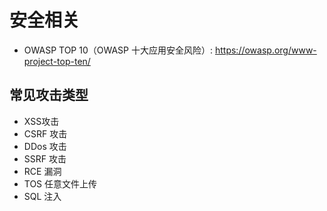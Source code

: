 # 安全相关

- OWASP TOP 10（OWASP 十大应用安全风险）: <https://owasp.org/www-project-top-ten/>

## 常见攻击类型 

- XSS攻击
- CSRF 攻击
- DDos 攻击
- SSRF 攻击
- RCE 漏洞
- TOS 任意文件上传
- SQL 注入